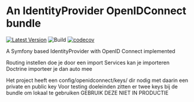 # An IdentityProvider OpenIDConnect bundle
[![Latest Version](http://img.shields.io/packagist/v/coddin-web/idp-openid-connect-bundle.svg?style=flat-square)](https://github.com/coddin-web/idp-openid-connect-bundle/releases)
![Build](https://github.com/coddin-web/idp-openid-connect-bundle/actions/workflows/ci.yml/badge.svg?event=push)
[![codecov](https://codecov.io/gh/coddin-web/idp-openid-connect-bundle/branch/main/graph/badge.svg?token=BRH4XEU1VK)](https://codecov.io/gh/coddin-web/idp-openid-connect-bundle)

A Symfony based IdentityProvider with OpenID Connect implemented

Routing instellen doe je door een import
Services kan je importeren
Doctrine importeer je dan auto mee

Het project heeft een config/openidconnect/keys/ dir nodig met daarin een private en public key
Voor testing doeleinden zitten er twee keys bij de bundle om lokaal te gebruiken
GEBRUIK DEZE NIET IN PRODUCTIE
